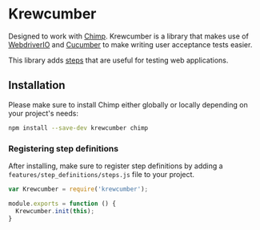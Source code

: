 # Krewcumber

Designed to work with [Chimp](https://chimp.readme.io/).
Krewcumber is a library that makes use of [WebdriverIO](http://webdriver.io/) and [Cucumber](https://cucumber.io/) to make writing user acceptance tests easier.

This library adds [steps](https://github.com/sudokrew/krewcumber/wiki/Step-Documentation) that are
useful for testing web applications.

## Installation

Please make sure to install Chimp either globally or locally depending on your project's needs:

```bash
npm install --save-dev krewcumber chimp
```

### Registering step definitions

After installing, make sure to register step definitions by adding a `features/step_definitions/steps.js` file to your project.

```js
var Krewcumber = require('krewcumber');

module.exports = function () {
  Krewcumber.init(this);
}
```
